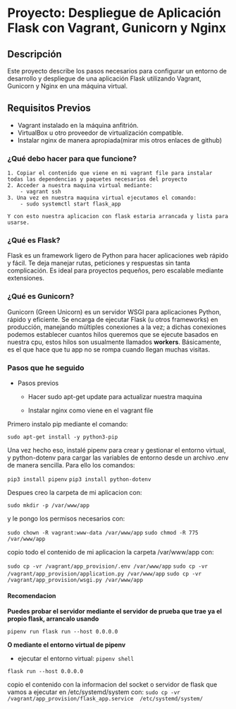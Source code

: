 # Proyecto: Despliegue de Aplicación Flask con Vagrant, Gunicorn y Nginx

## Descripción
Este proyecto describe los pasos necesarios para configurar un entorno de desarrollo y despliegue de una aplicación Flask utilizando Vagrant, Gunicorn y Nginx en una máquina virtual.

## Requisitos Previos
- Vagrant instalado en la máquina anfitrión.
- VirtualBox u otro proveedor de virtualización compatible.
- Instalar nginx de manera apropiada(mirar mis otros enlaces de github)


### ¿Qué debo hacer para que funcione?

    1. Copiar el contenido que viene en mi vagrant file para instalar todas las dependencias y paquetes necesarios del proyecto
    2. Acceder a nuestra maquina virtual mediante:
        - vagrant ssh
    3. Una vez en nuestra maquina virtual ejecutamos el comando:
        - sudo systemctl start flask_app
    
    Y con esto nuestra aplicacion con flask estaria arrancada y lista para usarse.


### ¿Qué es Flask?

Flask es un framework ligero de Python para hacer aplicaciones web rápido y fácil. Te deja manejar rutas, peticiones y respuestas sin tanta complicación. Es ideal para proyectos pequeños, pero escalable mediante extensiones.

### ¿Qué es Gunicorn?

Gunicorn (Green Unicorn) es un servidor WSGI para aplicaciones Python, rápido y eficiente. Se encarga de ejecutar Flask (u otros frameworks) en producción, manejando múltiples conexiones a la vez; a dichas conexiones podemos establecer cuantos hilos queremos que se ejecute basados en nuestra cpu, estos hilos son usualmente llamados **workers**. Básicamente, es el que hace que tu app no se rompa cuando llegan muchas visitas.


### Pasos que he seguido 

- Pasos previos
    - Hacer sudo apt-get update para actualizar nuestra maquina

    - Instalar nginx como viene en el vagrant file



Primero instalo pip mediante el comando:

`sudo apt-get install -y python3-pip`


Una vez hecho eso, instalé pipenv para crear y gestionar el entorno virtual, y python-dotenv para cargar las variables de entorno desde un archivo .env de manera sencilla.  Para ello los comandos: 

`pip3 install pipenv`
`pip3 install python-dotenv`

Despues creo la carpeta de mi aplicacion con:

`sudo mkdir -p /var/www/app`

y le pongo los permisos necesarios con: 

`sudo chown -R vagrant:www-data /var/www/app`
`sudo chmod -R 775 /var/www/app` 


copio todo el contenido de mi aplicacion  la carpeta /var/www/app con: 

`sudo cp -vr /vagrant/app_provision/.env /var/www/app`
`sudo cp -vr /vagrant/app_provision/application.py /var/www/app`
`sudo cp -vr /vagrant/app_provision/wsgi.py /var/www/app`

#### Recomendacion

**Puedes probar el servidor mediante el servidor de prueba que trae ya el propio flask,  arrancalo usando**  

`pipenv run flask run --host 0.0.0.0`

**O mediante el entorno virtual de pipenv**
- ejecutar el entorno virtual: `pipenv shell`

`flask run --host 0.0.0.0`


copio el contenido con la informacion del socket o servidor de flask que vamos a ejecutar en /etc/systemd/system con: 
`sudo cp -vr /vagrant/app_provision/flask_app.service  /etc/systemd/system/`




